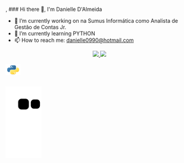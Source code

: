 , ### Hi there 👋, I'm Danielle D'Almeida

- 🔭 I’m currently working on  na Sumus Informática como Analista de Gestão de Contas Jr.
- 🌱 I’m currently learning  PYTHON
- 📫 How to reach me: danielle0990@hotmail.com

<div align="center">
  <a href="https://github.com/danielledalmeida">
  <img height="180em" src="https://github-readme-stats.vercel.app/api?username=danielledalmeida&show_icons=true&theme=dracula&include_all_commits=true&count_private=true"/>
  <img height="180em" src="https://github-readme-stats.vercel.app/api/top-langs/?username=danielledalmeida&layout=compact&langs_count=7&theme=dracula"/>
</div>
<div style="display: inline_block"><br>
  
  <img align="center" alt="Rafa-Python" height="30" width="40" src="https://raw.githubusercontent.com/devicons/devicon/master/icons/python/python-original.svg">
  
  ##


  ![Snake animation](https://github.com/rafaballerini/rafaballerini/blob/output/github-contribution-grid-snake.svg)
 
</div>
